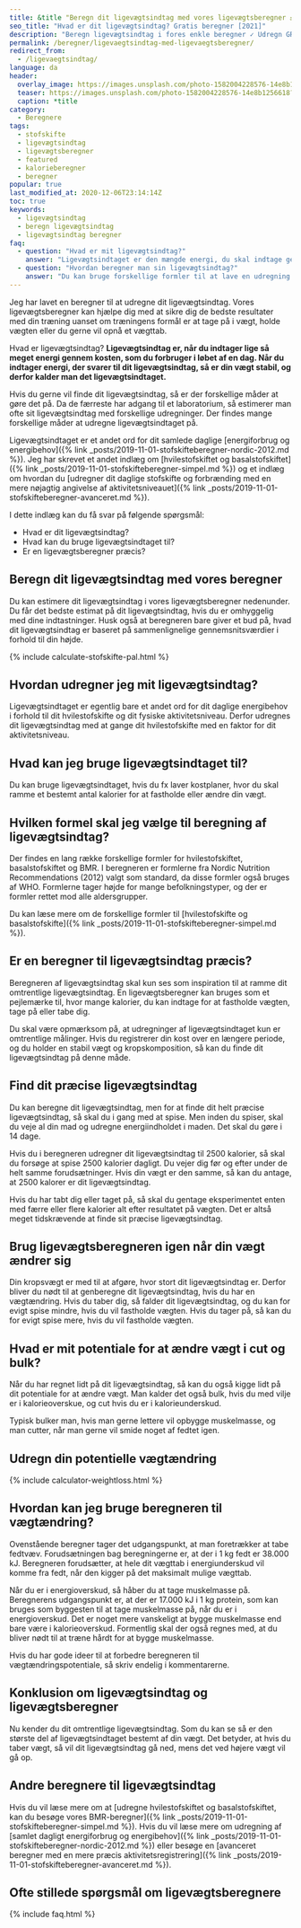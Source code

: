 ```yaml
---
title: &title "Beregn dit ligevægtsindtag med vores ligevægtsberegner ⚖️"
seo_title: "Hvad er dit ligevægtsindtag? Gratis beregner [2021]"
description: "Beregn ligevægtsindtag i fores enkle beregner ✓ Udregn GRATIS dit ligevægtsindtag få et estimat på, hvor mange kalorier du skal indtage, fx på en kostplan."
permalink: /beregner/ligevaegtsindtag-med-ligevaegtsberegner/
redirect_from:
  - /ligevaegtsindtag/
language: da
header:
  overlay_image: https://images.unsplash.com/photo-1582004228576-14e8b1256618?ixlib=rb-1.2.1&ixid=eyJhcHBfaWQiOjEyMDd9&auto=format&fit=crop&w=1900&q=5
  teaser: https://images.unsplash.com/photo-1582004228576-14e8b1256618?ixlib=rb-1.2.1&ixid=eyJhcHBfaWQiOjEyMDd9&auto=format&fit=crop&w=400&q=5
  caption: *title
category:
  - Beregnere
tags:
  - stofskifte
  - ligevægtsindtag
  - ligevægtsberegner
  - featured
  - kalorieberegner
  - beregner
popular: true
last_modified_at: 2020-12-06T23:14:14Z
toc: true
keywords:
  - ligevægtsindtag
  - beregn ligevægtsindtag
  - ligevægtsindtag beregner
faq:
  - question: "Hvad er mit ligevægtsindtag?"
    answer: "Ligevægtsindtaget er den mængde energi, du skal indtage gennem kosten i løbet af en dag, for at modsvare hvor meget energi du bruger på en dag. Det kan du udregne i en ligevægtsberegner, som den du kan finde her på siden."
  - question: "Hvordan beregner man sin ligevægtsindtag?"
    answer: "Du kan bruge forskellige formler til at lave en udregning af dit ligevægtsindtag. Alle formler bygger på generelle antagelser om, hvor meget aktivitetsniveauet betyder for din forbrænding og gennemsnitlige værdier for den enkelte. Du kan lave en udregning her ud fra anbefalingerne fra Nordic Nutrition Recommendations (2012)."
---
```


Jeg har lavet en beregner til at udregne dit ligevægtsindtag. Vores ligevægtsberegner kan hjælpe dig med at sikre dig de bedste resultater med din træning uanset om træningens formål er at tage på i vægt, holde vægten eller du gerne vil opnå et vægttab.

Hvad er ligevægtsindtag? **Ligevægtsindtag er, når du indtager lige så meget energi gennem kosten, som du forbruger i løbet af en dag. Når du indtager energi, der svarer til dit ligevægtsindtag, så er din vægt stabil, og derfor kalder man det ligevægtsindtaget.**

Hvis du gerne vil finde dit ligevægtsindtag, så er der forskellige måder at gøre det på. Da de færreste har adgang til et laboratorium, så estimerer man ofte sit ligevægtsindtag med forskellige udregninger. Der findes mange forskellige måder at udregne ligevægtsindtaget på.

Ligevægtsindtaget er et andet ord for dit samlede daglige [energiforbrug og energibehov]({% link _posts/2019-11-01-stofskifteberegner-nordic-2012.md %}). Jeg har skrevet et andet indlæg om [hvilestofskiftet og basalstofskiftet]({% link _posts/2019-11-01-stofskifteberegner-simpel.md %}) og et indlæg om hvordan du [udregner dit daglige stofskifte og forbrænding med en mere nøjagtig angivelse af aktivitetsniveauet]({% link _posts/2019-11-01-stofskifteberegner-avanceret.md %}).

I dette indlæg kan du få svar på følgende spørgsmål:

- Hvad er dit ligevægtsindtag?
- Hvad kan du bruge ligevægtsindtaget til?
- Er en ligevægtsberegner præcis?

## Beregn dit ligevægtsindtag med vores beregner

Du kan estimere dit ligevægtsindtag i vores ligevægtsberegner nedenunder. Du får det bedste estimat på dit ligevægtsindtag, hvis du er omhyggelig med dine indtastninger. Husk også at beregneren bare giver et bud på, hvad dit ligevægtsindtag er baseret på sammenlignelige gennemsnitsværdier i forhold til din højde.

{% include calculate-stofskifte-pal.html %}

## Hvordan udregner jeg mit ligevægtsindtag?

Ligevægtsindtaget er egentlig bare et andet ord for dit daglige energibehov i forhold til dit hvilestofskifte og dit fysiske aktivitetsniveau. Derfor udregnes dit ligevægtsindtag med at gange dit hvilestofskifte med en faktor for dit aktivitetsniveau.

## Hvad kan jeg bruge ligevægtsindtaget til?

Du kan bruge ligevægtsindtaget, hvis du fx laver kostplaner, hvor du skal ramme et bestemt antal kalorier for at fastholde eller ændre din vægt.

## Hvilken formel skal jeg vælge til beregning af ligevægtsindtag?

Der findes en lang række forskellige formler for hvilestofskiftet, basalstofskiftet og BMR. I beregneren er formlerne fra Nordic Nutrition Recommendations (2012) valgt som standard, da disse formler også bruges af WHO. Formlerne tager højde for mange befolkningstyper, og der er formler rettet mod alle aldersgrupper.

Du kan læse mere om de forskellige formler til [hvilestofskifte og basalstofskifte]({% link _posts/2019-11-01-stofskifteberegner-simpel.md %}).

## Er en beregner til ligevægtsindtag præcis?

Beregneren af ligevægtsindtag skal kun ses som inspiration til at ramme dit omtrentlige ligevægtsindtag. En ligevægtsberegner kan bruges som et pejlemærke til, hvor mange kalorier, du kan indtage for at fastholde vægten, tage på eller tabe dig.

Du skal være opmærksom på, at udregninger af ligevægtsindtaget kun er omtrentlige målinger. Hvis du registrerer din kost over en længere periode, og du holder en stabil vægt og kropskomposition, så kan du finde dit ligevægtsindtag på denne måde.

## Find dit præcise ligevægtsindtag

Du kan beregne dit ligevægtsindtag, men for at finde dit helt præcise ligevægtsindtag, så skal du i gang med at spise. Men inden du spiser, skal du veje al din mad og udregne energiindholdet i maden. Det skal du gøre i 14 dage.

Hvis du i beregneren udregner dit ligevægtsindtag til 2500 kalorier, så skal du forsøge at spise 2500 kalorier dagligt. Du vejer dig før og efter under de helt samme forudsætninger. Hvis din vægt er den samme, så kan du antage, at 2500 kalorer er dit ligevægtsindtag.

Hvis du har tabt dig eller taget på, så skal du gentage eksperimentet enten med færre eller flere kalorier alt efter resultatet på vægten. Det er altså meget tidskrævende at finde sit præcise ligevægtsindtag.

## Brug ligevægtsberegneren igen når din vægt ændrer sig

Din kropsvægt er med til at afgøre, hvor stort dit ligevægtsindtag er. Derfor bliver du nødt til at genberegne dit ligevægtsindtag, hvis du har en vægtændring. Hvis du taber dig, så falder dit ligevægtsindtag, og du kan for evigt spise mindre, hvis du vil fastholde vægten. Hvis du tager på, så kan du for evigt spise mere, hvis du vil fastholde vægten.

## Hvad er mit potentiale for at ændre vægt i cut og bulk?

Når du har regnet lidt på dit ligevægtsindtag, så kan du også kigge lidt på dit potentiale for at ændre vægt. Man kalder det også bulk, hvis du med vilje er i kalorieoverskue, og cut hvis du er i kalorieunderskud.

Typisk bulker man, hvis man gerne lettere vil opbygge muskelmasse, og man cutter, når man gerne vil smide noget af fedtet igen.

## Udregn din potentielle vægtændring

{% include calculator-weightloss.html %}

## Hvordan kan jeg bruge beregneren til vægtændring?

Ovenstående beregner tager det udgangspunkt, at man foretrækker at tabe fedtvæv. Forudsætningen bag beregningerne er, at der i 1 kg fedt er 38.000 kJ. Beregneren forudsætter, at hele dit vægttab i energiunderskud vil komme fra fedt, når den kigger på det maksimalt mulige vægttab.

Når du er i energioverskud, så håber du at tage muskelmasse på. Beregnerens udgangspunkt er, at der er 17.000 kJ i 1 kg protein, som kan bruges som byggesten til at tage muskelmasse på, når du er i energioverskud. Det er noget mere vanskeligt at bygge muskelmasse end bare være i kalorieoverskud. Formentlig skal der også regnes med, at du bliver nødt til at træne hårdt for at bygge muskelmasse.

Hvis du har gode ideer til at forbedre beregneren til vægtændringspotentiale, så skriv endelig i kommentarerne.

## Konklusion om ligevægtsindtag og ligevægtsberegner

Nu kender du dit omtrentlige ligevægtsindtag. Som du kan se så er den største del af ligevægtsindtaget bestemt af din vægt. Det betyder, at hvis du taber vægt, så vil dit ligevægtsindtag gå ned, mens det ved højere vægt vil gå op.

## Andre beregnere til ligevægtsindtag

Hvis du vil læse mere om at [udregne hvilestofskiftet og basalstofskiftet, kan du besøge vores BMR-beregner]({% link _posts/2019-11-01-stofskifteberegner-simpel.md %}). Hvis du vil læse mere om udregning af [samlet dagligt energiforbrug og energibehov]({% link _posts/2019-11-01-stofskifteberegner-nordic-2012.md %}) eller besøge en [avanceret beregner med en mere præcis aktivitetsregistrering]({% link _posts/2019-11-01-stofskifteberegner-avanceret.md %}).

## Ofte stillede spørgsmål om ligevægtsberegnere

{% include faq.html %}
